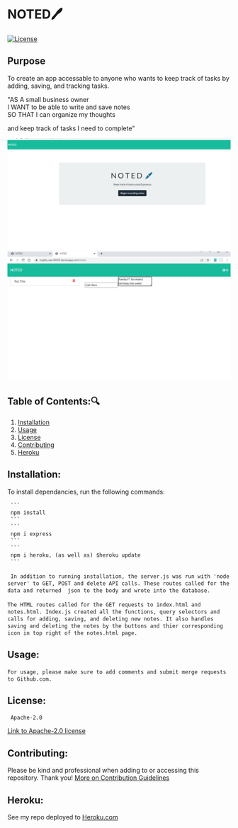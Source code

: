 # NOTED:pen: 

  [![License](https://img.shields.io/badge/License-Apache_2.0-blue.svg)](https://opensource.org/licenses/Apache-2.0)
## Purpose
To create an app accessable to anyone who wants to
keep track of tasks by adding, saving, and tracking tasks.

"AS A small business owner <br>
I WANT to be able to write and save notes <br>
SO THAT I can organize my thoughts 

and keep track of tasks I need to complete"

![SCREENSHOT OF 'NOTED' FRONT PAGE](images/noted-first-page.png)
![SCREENSHOT OF notes created](images/NOTES-2.png)

   ## Table of Contents::mag:
   1. [ Installation ](#installation)
   2. [ Usage ](#usage)
   3. [ License ](#license)
   4. [ Contributing ](#contributing)
   5. [ Heroku ](#heroku)

   ## Installation:

   To install dependancies, run the following commands:

     ```
     npm install
     ```
     ```
     npm i express
     ```
     ```
     npm i heroku, (as well as) $heroku update 
     ```
     
     In addition to running installation, the server.js was run with 'node server' to GET, POST and delete API calls. These routes called for the data and returned  json to the body and wrote into the database.
    
    The HTML routes called for the GET requests to index.html and notes.html. Index.js created all the functions, query selectors and calls for adding, saving, and deleting new notes. It also handles saving and deleting the notes by the buttons and thier corresponding icon in top right of the notes.html page.

   ## Usage:

    For usage, please make sure to add comments and submit merge requests to Github.com.


   ## License: 

     Apache-2.0 

   [Link to Apache-2.0 license](https://opensource.org/licenses/Apache-2.0)


  

   ## Contributing:
   Please be kind and professional when adding to or accessing this repository. Thank you!
  [More on Contribution Guidelines](https://github.com/verokoles/readme-generator/blob/f57cf6a98bf276960885496059df4b039247c985/contributing.md)
  
   ## Heroku:
   See my repo deployed to [Heroku.com](https://mighty-sea-96505.herokuapp.com/)


